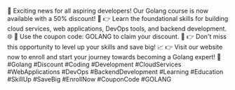 🚀 Exciting news for all aspiring developers! Our Golang course is now available with a 50% discount! 🎉
👉 Learn the foundational skills for building cloud services, web applications, DevOps tools, and backend development. 🌐
🎁 Use the coupon code: GOLANG to claim your discount. 📢
👉 Don't miss this opportunity to level up your skills and save big! 📈
👉 Visit our website now to enroll and start your journey towards becoming a Golang expert! 🌟
#Golang #Discount #Coding #Development #CloudServices #WebApplications #DevOps #BackendDevelopment #Learning #Education #SkillUp #SaveBig #EnrollNow #CouponCode #GOLANG